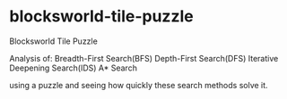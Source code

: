 # blocksworld-tile-puzzle
Blocksworld Tile Puzzle

Analysis of:
  Breadth-First Search(BFS)
  Depth-First Search(DFS)
  Iterative Deepening Search(IDS)
  A* Search
 
using a puzzle and seeing how quickly these search methods solve it. 

